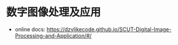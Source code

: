 # 数字图像处理及应用

- online docs: https://dzylikecode.github.io/SCUT-Digital-Image-Processing-and-Application/#/
